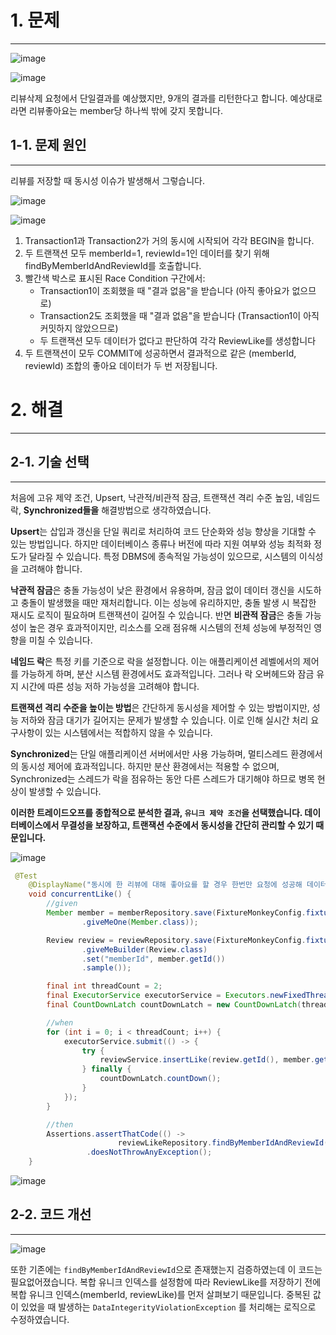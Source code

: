 # **1. 문제**

---

![image](https://github.com/user-attachments/assets/e731a27d-5b86-4fdd-9efd-3608654fdc30)

![image](https://github.com/user-attachments/assets/c364a26b-baa2-46a5-9822-f0eb51bc47db)


리뷰삭제 요청에서 단일결과를 예상했지만, 9개의 결과를 리턴한다고 합니다. 예상대로라면 리뷰좋아요는 member당 하나씩 밖에 갖지 못합니다. 

## 1-1. 문제 원인

---

리뷰를 저장할 때 동시성 이슈가 발생해서 그렇습니다.

![image](https://github.com/user-attachments/assets/e0ef8128-a3d3-46b7-aeef-8acc122aef50)


![image](https://github.com/user-attachments/assets/33c71774-d8ac-411b-9220-4c2baae351ce)


1. Transaction1과 Transaction2가 거의 동시에 시작되어 각각 BEGIN을 합니다.
2. 두 트랜잭션 모두 memberId=1, reviewId=1인 데이터를 찾기 위해 findByMemberIdAndReviewId를 호출합니다.
3. 빨간색 박스로 표시된 Race Condition 구간에서:
    - Transaction1이 조회했을 때 "결과 없음"을 받습니다 (아직 좋아요가 없으므로)
    - Transaction2도 조회했을 때 "결과 없음"을 받습니다 (Transaction1이 아직 커밋하지 않았으므로)
    - 두 트랜잭션 모두 데이터가 없다고 판단하여 각각 ReviewLike를 생성합니다
4. 두 트랜잭션이 모두 COMMIT에 성공하면서 결과적으로 같은 (memberId, reviewId) 조합의 좋아요 데이터가 두 번 저장됩니다.

# 2. 해결 

---

## 2-1. 기술 선택

---

처음에 고유 제약 조건, Upsert, 낙관적/비관적 잠금, 트랜잭션 격리 수준 높임, 네임드락, **Synchronized들을** 해결방법으로 생각하였습니다.

**Upsert**는 삽입과 갱신을 단일 쿼리로 처리하여 코드 단순화와 성능 향상을 기대할 수 있는 방법입니다. 하지만 데이터베이스 종류나 버전에 따라 지원 여부와 성능 최적화 정도가 달라질 수 있습니다. 특정 DBMS에 종속적일 가능성이 있으므로, 시스템의 이식성을 고려해야 합니다.

**낙관적 잠금**은 충돌 가능성이 낮은 환경에서 유용하며, 잠금 없이 데이터 갱신을 시도하고 충돌이 발생했을 때만 재처리합니다. 이는 성능에 유리하지만, 충돌 발생 시 복잡한 재시도 로직이 필요하며 트랜잭션이 길어질 수 있습니다. 반면 **비관적 잠금**은 충돌 가능성이 높은 경우 효과적이지만, 리소스를 오래 점유해 시스템의 전체 성능에 부정적인 영향을 미칠 수 있습니다.

**네임드 락**은 특정 키를 기준으로 락을 설정합니다. 이는 애플리케이션 레벨에서의 제어를 가능하게 하며, 분산 시스템 환경에서도 효과적입니다. 그러나 락 오버헤드와 잠금 유지 시간에 따른 성능 저하 가능성을 고려해야 합니다.

**트랜잭션 격리 수준을 높이는 방법**은 간단하게 동시성을 제어할 수 있는 방법이지만, 성능 저하와 잠금 대기가 길어지는 문제가 발생할 수 있습니다. 이로 인해 실시간 처리 요구사항이 있는 시스템에서는 적합하지 않을 수 있습니다.

**Synchronized**는 단일 애플리케이션 서버에서만 사용 가능하며, 멀티스레드 환경에서의 동시성 제어에 효과적입니다. 하지만 분산 환경에서는 적용할 수 없으며, Synchronized는 스레드가 락을 점유하는 동안 다른 스레드가 대기해야 하므로 병목 현상이 발생할 수 있습니다.

**이러한 트레이드오프를 종합적으로 분석한 결과, `유니크 제약 조건`을 선택했습니다. 데이터베이스에서 무결성을 보장하고, 트랜잭션 수준에서 동시성을 간단히 관리할 수 있기 때문입니다.**

![image](https://github.com/user-attachments/assets/4b2ec1eb-e2f5-4e5f-b606-d8e60ee2ac6f)

```java
 @Test
    @DisplayName("동시에 한 리뷰에 대해 좋아요를 할 경우 한번만 요청에 성공해 데이터를 저장한다")
    void concurrentLike() {
        //given
        Member member = memberRepository.save(FixtureMonkeyConfig.fixtureMonkey
                .giveMeOne(Member.class));

        Review review = reviewRepository.save(FixtureMonkeyConfig.fixtureMonkey
                .giveMeBuilder(Review.class)
                .set("memberId", member.getId())
                .sample());

        final int threadCount = 2;
        final ExecutorService executorService = Executors.newFixedThreadPool(threadCount);
        final CountDownLatch countDownLatch = new CountDownLatch(threadCount);

        //when
        for (int i = 0; i < threadCount; i++) {
            executorService.submit(() -> {
                try {
                    reviewService.insertLike(review.getId(), member.getId());
                } finally {
                    countDownLatch.countDown();
                }
            });
        }

        //then
        Assertions.assertThatCode(() ->
                        reviewLikeRepository.findByMemberIdAndReviewId(member.getId(), review.getId()))
                 .doesNotThrowAnyException();
    }
```

![image](https://github.com/user-attachments/assets/2cdaa3e3-999f-4929-9205-e29a6e2b993a)


## 2-2. 코드 개선

---

![image](https://github.com/user-attachments/assets/2c6d701c-3dbc-4ad7-adf0-e5bff55fe68d)

또한 기존에는 `findByMemberIdAndReviewId`으로 존재했는지 검증하였는데 이 코드는 필요없어졌습니다. 복합 유니크 인덱스를 설정함에 따라 ReviewLike를 저장하기 전에 복합 유니크 인덱스(memberId, reviewLike)를 먼저 살펴보기 때문입니다. 중복된 값이 있었을 때 발생하는 `DataIntegerityViolationException` 를 처리해는 로직으로 수정하였습니다.
